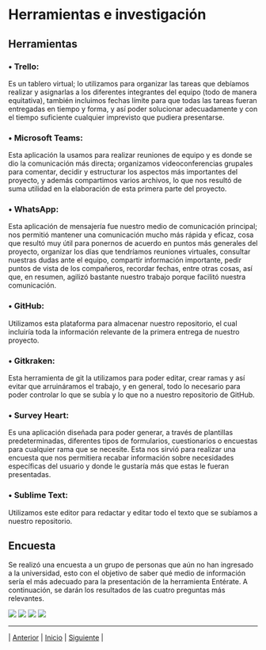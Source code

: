 # Herramientas e investigación

## Herramientas

### •	Trello: 
Es un tablero virtual; lo utilizamos para organizar las tareas que debíamos realizar y asignarlas a los diferentes integrantes del equipo (todo de manera equitativa), 
también incluimos fechas límite para que todas las tareas fueran entregadas en tiempo y forma, y así poder solucionar adecuadamente y con el tiempo suficiente cualquier 
imprevisto que pudiera presentarse. 

### •	Microsoft Teams: 
Esta aplicación la usamos para realizar reuniones de equipo y es donde se dio la comunicación más directa; organizamos videoconferencias grupales para comentar, decidir y 
estructurar los aspectos más importantes del proyecto, y además compartimos varios archivos, lo que nos resultó de suma utilidad en la elaboración de esta primera parte 
del proyecto.

### •	WhatsApp: 
Esta aplicación de mensajería fue nuestro medio de comunicación principal; nos permitió mantener una comunicación mucho más rápida y eficaz, cosa que resultó muy útil para 
ponernos de acuerdo en puntos más generales del proyecto, organizar los días que tendríamos reuniones virtuales, consultar nuestras dudas ante el equipo, compartir 
información importante, pedir puntos de vista de los compañeros, recordar fechas, entre otras cosas, así que, en resumen, agilizó bastante nuestro trabajo porque facilitó 
nuestra comunicación.

### •	GitHub: 
Utilizamos esta plataforma para almacenar nuestro repositorio, el cual incluiría toda la información relevante de la primera entrega de nuestro proyecto.

### •	Gitkraken: 
Esta herramienta de git la utilizamos para poder editar, crear ramas y así evitar que arruináramos el trabajo, y en general, todo lo necesario para poder controlar lo que se subía y lo que no a nuestro repositorio de GitHub.

### •	Survey Heart: 
Es una aplicación diseñada para poder generar, a través de plantillas predeterminadas, diferentes tipos de formularios, cuestionarios o encuestas para cualquier rama que se necesite. Esta nos sirvió para realizar una encuesta que nos permitiera recabar información sobre necesidades específicas del usuario y donde le gustaría más que estas le fueran presentadas.

### •	Sublime Text: 
Utilizamos este editor para redactar y editar todo el texto que se subíamos a nuestro repositorio.


## Encuesta

Se realizó una encuesta a un grupo de personas que aún no han ingresado a la universidad, esto con el objetivo de saber qué medio de información sería el más adecuado para la presentación de la herramienta Entérate. A continuación, se darán los resultados de las cuatro preguntas más relevantes. 

<img src="https://github.com/Geovanna-med/Enterate/blob/Wilder-Turriza/Im%C3%A1genes/Gr%C3%A1ficos/Elegir_carrera.jpg"> 
<img src="https://github.com/Geovanna-med/Enterate/blob/Wilder-Turriza/Im%C3%A1genes/Gr%C3%A1ficos/Carrera_Problemas.jpg">
<img src="https://github.com/Geovanna-med/Enterate/blob/Wilder-Turriza/Im%C3%A1genes/Gr%C3%A1ficos/Carreras.jpg">
<img src="https://github.com/Geovanna-med/Enterate/blob/Wilder-Turriza/Im%C3%A1genes/Gr%C3%A1ficos/Gr%C3%A1fico_Medios.jpg">

***
| [Anterior](https://github.com/Geovanna-med/Enterate/blob/main/Documentos/Casos%20de%20uso.md "Anterior") 
| [Inicio](https://github.com/Geovanna-med/Enterate "Inicio") 
| [Siguiente](https://github.com/Geovanna-med/Enterate/blob/main/Documentos/Proceso%20de%20trabajo.md "Siguiente") |
